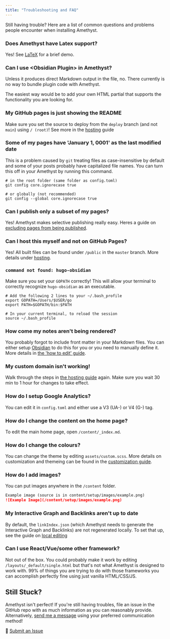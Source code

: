 ```yaml
---
title: "Troubleshooting and FAQ"
---
```


Still having trouble? Here are a list of common questions and problems people encounter when installing Amethyst.

### Does Amethyst have Latex support?
Yes! See [LaTeX](features/latex.md) for a brief demo.

### Can I use \<Obsidian Plugin\> in Amethyst?
Unless it produces direct Markdown output in the file, no. There currently is no way to bundle plugin code with Amethyst.

The easiest way would be to add your own HTML partial that supports the functionality you are looking for.

### My GitHub pages is just showing the README
Make sure you set the source to deploy from the `deploy` branch (and not `main`) using `/ (root)`! See more in the [hosting](/setup/hosting) guide

### Some of my pages have 'January 1, 0001' as the last modified date
This is a problem caused by `git` treating files as case-insensitive by default and some of your posts probably have capitalized file names. You can turn this off in your Amethyst by running this command.

```shell
# in the root folder (same folder as config.toml)
git config core.ignorecase true

# or globally (not recommended)
git config --global core.ignorecase true
```

### Can I publish only a subset of my pages?
Yes! Amethyst makes selective publishing really easy. Heres a guide on [excluding pages from being published](setup/ignore%20notes.md).

### Can I host this myself and not on GitHub Pages?
Yes! All built files can be found under `/public` in the `master` branch. More details under [hosting](setup/hosting.md).

### `command not found: hugo-obsidian`
Make sure you set your `GOPATH` correctly! This will allow your terminal to correctly recognize `hugo-obsidian` as an executable.

```shell
# Add the following 2 lines to your ~/.bash_profile
export GOPATH=/Users/$USER/go
export PATH=$GOPATH/bin:$PATH

# In your current terminal, to reload the session
source ~/.bash_profile
```

### How come my notes aren't being rendered?
You probably forgot to include front matter in your Markdown files. You can either setup [Obsidian](setup/obsidian.md) to do this for you or you need to manually define it. More details in [the 'how to edit' guide](setup/editing.md).

### My custom domain isn't working!
Walk through the steps in [the hosting guide](setup/hosting.md) again. Make sure you wait 30 min to 1 hour for changes to take effect.

### How do I setup Google Analytics?
You can edit it in `config.toml` and either use a V3 (UA-) or V4 (G-) tag.

### How do I change the content on the home page?
To edit the main home page, open `/content/_index.md`.

### How do I change the colours?
You can change the theme by editing `assets/custom.scss`. More details on customization and themeing can be found in the [customization guide](setup/config.md).

### How do I add images?
You can put images anywhere in the `/content` folder.

```markdown
Example image (source is in content/setup/images/example.png)
![Example Image](/content/setup/images/example.png)
```

### My Interactive Graph and Backlinks aren't up to date
By default, the `linkIndex.json` (which Amethyst needs to generate the Interactive Graph and Backlinks) are not regenerated locally. To set that up, see the guide on [local editing](setup/editing.md)

### Can I use React/Vue/some other framework?
Not out of the box. You could probably make it work by editing `/layouts/_default/single.html` but that's not what Amethyst is designed to work with. 99% of things you are trying to do with those frameworks you can accomplish perfectly fine using just vanilla HTML/CSS/JS.

## Still Stuck?
Amethyst isn't perfect! If you're still having troubles, file an issue in the GitHub repo with as much information as you can reasonably provide. Alternatively, [send me a message](https://bencuan.me/contact) using your preferred communication method!

🐛 [Submit an Issue](https://github.com/64bitpandas/amethyst/issues)